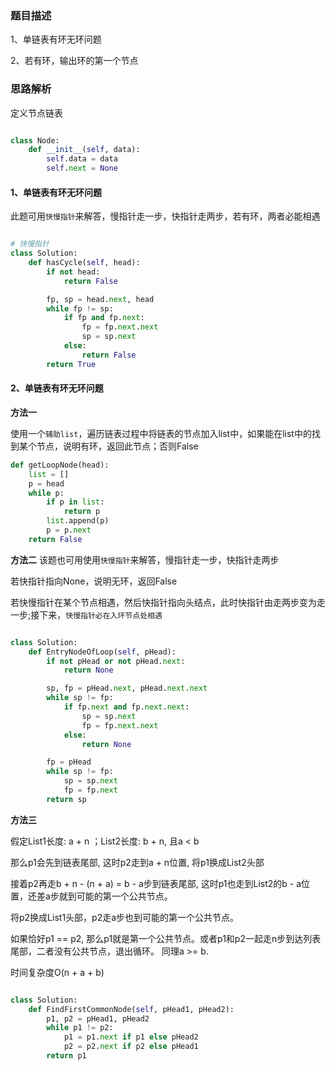 ### 题目描述

1、单链表有环无环问题

2、若有环，输出环的第一个节点


### 思路解析

定义节点链表
```python

class Node:
    def __init__(self, data):
        self.data = data
        self.next = None
```

#### 1、单链表有环无环问题

此题可用`快慢指针`来解答，慢指针走一步，快指针走两步，若有环，两者必能相遇
```python

# 快慢指针
class Solution:
    def hasCycle(self, head):
        if not head:
            return False

        fp, sp = head.next, head
        while fp != sp:
            if fp and fp.next:
                fp = fp.next.next
                sp = sp.next
            else:
                return False
        return True

```

#### 2、单链表有环无环问题

**方法一**

使用一个`辅助list`，遍历链表过程中将链表的节点加入list中，如果能在list中的找到某个节点，说明有环，返回此节点；否则False

```python
def getLoopNode(head):
    list = []
    p = head
    while p:
        if p in list:
            return p
        list.append(p)
        p = p.next
    return False
```

**方法二**
该题也可用使用`快慢指针`来解答，慢指针走一步，快指针走两步

若快指针指向None，说明无环，返回False

若快慢指针在某个节点相遇，然后快指针指向头结点，此时快指针由走两步变为走一步;接下来，`快慢指针必在入环节点处相遇`

```python

class Solution:
    def EntryNodeOfLoop(self, pHead):
        if not pHead or not pHead.next:
            return None

        sp, fp = pHead.next, pHead.next.next
        while sp != fp:
            if fp.next and fp.next.next:
                sp = sp.next
                fp = fp.next.next
            else:
                return None

        fp = pHead
        while sp != fp:
            sp = sp.next
            fp = fp.next
        return sp

```

**方法三**

假定List1长度: a + n ；List2长度: b + n, 且a < b

那么p1会先到链表尾部, 这时p2走到a + n位置, 将p1换成List2头部

接着p2再走b + n - (n + a) = b - a步到链表尾部, 这时p1也走到List2的b - a位置，还差a步就到可能的第一个公共节点。

将p2换成List1头部，p2走a步也到可能的第一个公共节点。

如果恰好p1 == p2, 那么p1就是第一个公共节点。或者p1和p2一起走n步到达列表尾部，二者没有公共节点，退出循环。 同理a >= b.

时间复杂度O(n + a + b)

```python

class Solution:
    def FindFirstCommonNode(self, pHead1, pHead2):
        p1, p2 = pHead1, pHead2
        while p1 != p2:
            p1 = p1.next if p1 else pHead2
            p2 = p2.next if p2 else pHead1
        return p1

```
